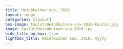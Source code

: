```yaml
---
title: Heinäkuinen suo, 2010
layout: image
categories: [taulut]
box-image: taulut/Heinäkuinen-suo-2010-kuutio.jpg
image: taulut/Heinäkuinen-suo-2010.jpg
hide_title_on_box: true
lightbox_title: Heinäkuinen suo, 2010, myyty
---
```

